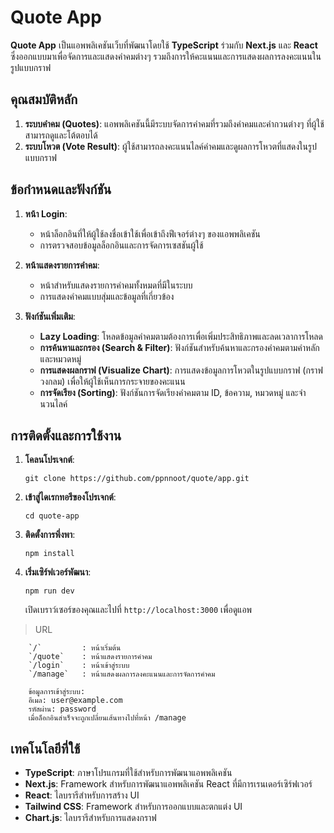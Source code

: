 
# Quote App

**Quote App** เป็นแอพพลิเคชันเว็บที่พัฒนาโดยใช้ **TypeScript** ร่วมกับ **Next.js** และ **React** ซึ่งออกแบบมาเพื่อจัดการและแสดงคำคมต่างๆ รวมถึงการให้คะแนนและการแสดงผลการลงคะแนนในรูปแบบกราฟ

## คุณสมบัติหลัก

1.  **ระบบคำคม (Quotes)**: แอพพลิเคชันนี้มีระบบจัดการคำคมที่รวมถึงคำคมและคำกวนต่างๆ ที่ผู้ใช้สามารถดูและโต้ตอบได้
2.  **ระบบโหวต (Vote Result)**: ผู้ใช้สามารถลงคะแนนไลค์คำคมและดูผลการโหวตที่แสดงในรูปแบบกราฟ
## ข้อกำหนดและฟังก์ชัน

1.  **หน้า Login**:
    
    -   หน้าล็อกอินที่ให้ผู้ใช้ลงชื่อเข้าใช้เพื่อเข้าถึงฟีเจอร์ต่างๆ ของแอพพลิเคชัน
    -   การตรวจสอบข้อมูลล็อกอินและการจัดการเซสชันผู้ใช้
2.  **หน้าแสดงรายการคำคม**:
    
    -   หน้าสำหรับแสดงรายการคำคมทั้งหมดที่มีในระบบ
    -   การแสดงคำคมแบบสุ่มและข้อมูลที่เกี่ยวข้อง
3.  **ฟังก์ชันเพิ่มเติม**:
    
    -   **Lazy Loading**: โหลดข้อมูลคำคมตามต้องการเพื่อเพิ่มประสิทธิภาพและลดเวลาการโหลด
    -   **การค้นหาและกรอง (Search & Filter)**: ฟังก์ชันสำหรับค้นหาและกรองคำคมตามคำหลักและหมวดหมู่
    -   **การแสดงผลกราฟ (Visualize Chart)**: การแสดงข้อมูลการโหวตในรูปแบบกราฟ (กราฟวงกลม) เพื่อให้ผู้ใช้เห็นการกระจายของคะแนน
    -   **การจัดเรียง (Sorting)**: ฟังก์ชันการจัดเรียงคำคมตาม ID, ข้อความ, หมวดหมู่ และจำนวนไลค์
## การติดตั้งและการใช้งาน

1.  **โคลนโปรเจกต์**:
    
    `git clone https://github.com/ppnnoot/quote/app.git` 
    
2.  **เข้าสู่ไดเรกทอรีของโปรเจกต์**:
    
    `cd quote-app` 
    
3.  **ติดตั้งการพึ่งพา**:
    
    `npm install` 
    
4.  **เริ่มเซิร์ฟเวอร์พัฒนา**:
    
    `npm run dev` 
    
    เปิดเบราว์เซอร์ของคุณและไปที่ `http://localhost:3000` เพื่อดูแอพ

> URL

		`/`			: หน้าเริ่มต้น 
		`/quote`	: หน้าแสดงรายการคำคม 
		`/login`	: หน้าเข้าสู่ระบบ
		`/manage`	: หน้าแสดงผลการลงคะแนนและการจัดการคำคม
		

> 

		ข้อมูลการเข้าสู่ระบบ:  
		อีเมล: user@example.com
		รหัสผ่าน: password
		เมื่อล็อกอินสำเร็จจะถูกเปลี่ยนเส้นทางไปที่หน้า /manage
	

    

## เทคโนโลยีที่ใช้

-   **TypeScript**: ภาษาโปรแกรมที่ใช้สำหรับการพัฒนาแอพพลิเคชัน
-   **Next.js**: Framework สำหรับการพัฒนาแอพพลิเคชัน React ที่มีการเรนเดอร์เซิร์ฟเวอร์
-   **React**: ไลบรารีสำหรับการสร้าง UI
-   **Tailwind CSS**: Framework สำหรับการออกแบบและตกแต่ง UI
-   **Chart.js**: ไลบรารีสำหรับการแสดงกราฟ
  